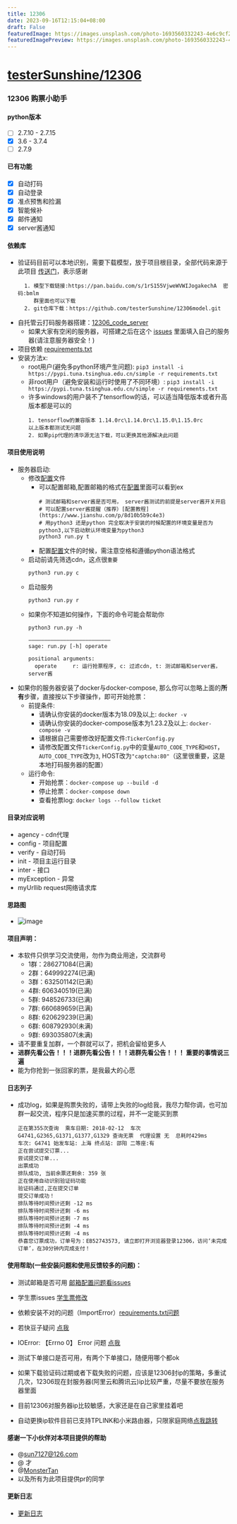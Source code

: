 ```yaml
---
title: 12306
date: 2023-09-16T12:15:04+08:00
draft: False
featuredImage: https://images.unsplash.com/photo-1693560332243-4e6c9cf23f7f?ixid=M3w0NjAwMjJ8MHwxfHJhbmRvbXx8fHx8fHx8fDE2OTQ4Mzc2NDN8&ixlib=rb-4.0.3
featuredImagePreview: https://images.unsplash.com/photo-1693560332243-4e6c9cf23f7f?ixid=M3w0NjAwMjJ8MHwxfHJhbmRvbXx8fHx8fHx8fDE2OTQ4Mzc2NDN8&ixlib=rb-4.0.3
---
```


# [testerSunshine/12306](https://github.com/testerSunshine/12306)

### 12306 购票小助手
#### python版本
  - [ ] 2.7.10 - 2.7.15
  - [x] 3.6 - 3.7.4
  - [ ] 2.7.9

#### 已有功能
  - [x] 自动打码
  - [x] 自动登录
  - [x] 准点预售和捡漏
  - [x] 智能候补
  - [x] 邮件通知
  - [x] server酱通知

#### 依赖库
  - 验证码目前可以本地识别，需要下载模型，放于项目根目录，全部代码来源于此项目 [传送门](https://github.com/zhaipro/easy12306)，表示感谢
    ```
      1. 模型下载链接:https://pan.baidu.com/s/1rS155VjweWVWIJogakechA  密码:bmlm
         群里面也可以下载
      2. git仓库下载：https://github.com/testerSunshine/12306model.git
    ```
  - 自托管云打码服务器搭建：[12306_code_server](https://github.com/YinAoXiong/12306_code_server)
    - 如果大家有空闲的服务器，可搭建之后在这个 [issues](https://github.com/testerSunshine/12306/issues/446) 里面填入自己的服务器(请注意服务器安全！)
  - 项目依赖 [requirements.txt](requirements.txt)
  - 安装方法x:
      - root用户(避免多python环境产生问题): `pip3 install -i https://pypi.tuna.tsinghua.edu.cn/simple -r requirements.txt`
      - 非root用户（避免安装和运行时使用了不同环境）: `pip3 install -i https://pypi.tuna.tsinghua.edu.cn/simple -r requirements.txt`
      - 许多windows的用户装不了tensorflow的话，可以适当降低版本或者升高版本都是可以的
        ```
        1. tensorflow的兼容版本 1.14.0rc\1.14.0rc\1.15.0\1.15.0rc
        以上版本都测试无问题
        2. 如果pip代理的清华源无法下载，可以更换其他源解决此问题
        ```

#### 项目使用说明

  - 服务器启动:
      - 修改[配置](TickerConfig.py)文件
        - 可以配置邮箱,配置邮箱的格式在[配置](TickerConfig.py)里面可以看到ex
            ```
            # 测试邮箱和server酱是否可用， server酱测试的前提是server酱开关开启
            # 可以配置server酱提醒（推荐）[配置教程](https://www.jianshu.com/p/8d10b5b9c4e3)
            # 用python3 还是python 完全取决于安装的时候配置的环境变量是否为python3,以下启动默认环境变量为python3
            python3 run.py t
            ```
        - 配置[配置](TickerConfig.py)文件的时候，需注意空格和遵循python语法格式
      - 启动前请先筛选cdn，这点很`重要`
        ```
        python3 run.py c
        ```
      - 启动服务
        ```
        python3 run.py r
        ```
      - 如果你不知道如何操作，下面的命令可能会帮助你
        ```
        python3 run.py -h

        ——————————————————————————
        sage: run.py [-h] operate

        positional arguments:
          operate     r: 运行抢票程序, c: 过滤cdn, t: 测试邮箱和server酱，server酱
        ```
  - 如果你的服务器安装了docker与docker-compose, 那么你可以忽略上面的**所有**步骤，直接按以下步骤操作，即可开始抢票：
      - 前提条件:
          - 请确认你安装的docker版本为18.09及以上: `docker -v`
          - 请确认你安装的docker-compose版本为1.23.2及以上: `docker-compose -v`
          - 请根据自己需要修改好配置文件:`TickerConfig.py`
          - 请修改配置文件`TickerConfig.py`中的变量`AUTO_CODE_TYPE`和`HOST`，`AUTO_CODE_TYPE`改为`3`, HOST改为`"captcha:80"`（这里很重要，这是本地打码服务器的配置）
      - 运行命令:
          - 开始抢票：`docker-compose up --build -d`
          - 停止抢票：`docker-compose down`
          - 查看抢票log: `docker logs --follow ticket`

#### 目录对应说明
  - agency - cdn代理
  - config - 项目配置
  - verify - 自动打码
  - init - 项目主运行目录
  - inter - 接口
  - myException - 异常
  - myUrllib  request网络请求库

#### 思路图
- ![image](uml/uml.png)

#### 项目声明：
  - 本软件只供学习交流使用，勿作为商业用途，交流群号
    - 1群：286271084(已满)
    - 2群：649992274(已满)
    - 3群：632501142(已满)
    - 4群: 606340519(已满)
    - 5群: 948526733(已满)
    - 7群: 660689659(已满)
    - 8群: 620629239(已满)
    - 6群: 608792930(未满)
    - 9群: 693035807(未满)
  - 请不要重复加群，一个群就可以了，把机会留给更多人
  - **进群先看公告！！！进群先看公告！！！进群先看公告！！！ 重要的事情说三遍**
  - 能为你抢到一张回家的票，是我最大的心愿

#### 日志列子
   - 成功log，如果是购票失败的，请带上失败的log给我，我尽力帮你调，也可加群一起交流，程序只是加速买票的过程，并不一定能买到票
        ```
        正在第355次查询  乘车日期: 2018-02-12  车次G4741,G2365,G1371,G1377,G1329 查询无票  代理设置 无  总耗时429ms
        车次: G4741 始发车站: 上海 终点站: 邵阳 二等座:有
        正在尝试提交订票...
        尝试提交订单...
        出票成功
        排队成功, 当前余票还剩余: 359 张
        正在使用自动识别验证码功能
        验证码通过,正在提交订单
        提交订单成功！
        排队等待时间预计还剩 -12 ms
        排队等待时间预计还剩 -6 ms
        排队等待时间预计还剩 -7 ms
        排队等待时间预计还剩 -4 ms
        排队等待时间预计还剩 -4 ms
        恭喜您订票成功，订单号为：EB52743573, 请立即打开浏览器登录12306，访问‘未完成订单’，在30分钟内完成支付！
        ```
#### 使用帮助(一些安装问题和使用反馈较多的问题)：
   - 测试邮箱是否可用 [邮箱配置问题看issues](https://github.com/testerSunshine/12306/issues/107)
   - 学生票issues [学生票修改](https://github.com/testerSunshine/12306/issues/47)
   - 依赖安装不对的问题（ImportError）[requirements.txt问题](https://github.com/testerSunshine/12306/issues/91)
   - 若快豆子疑问 [点我](https://github.com/testerSunshine/12306/issues/67)
   - IOError: 【Errno 0】 Error 问题 [点我](https://github.com/testerSunshine/12306/issues/159)
    
   - 测试下单接口是否可用，有两个下单接口，随便用哪个都ok
   - 如果下载验证码过期或者下载失败的问题，应该是12306封ip的策略，多重试几次，12306现在封服务器(阿里云和腾讯云)ip比较严重，尽量不要放在服务器里面
   - 目前12306对服务器ip比较敏感，大家还是在自己家里挂着吧
   - 自动更换ip软件目前已支持TPLINK和小米路由器，只限家庭网络[点我跳转](https://github.com/testerSunshine/AutoRouterIP)


#### 感谢一下小伙伴对本项目提供的帮助
   - @sun7127@126.com
   - @ 才
   - @[MonsterTan](https://github.com/MonsterTan)
   - 以及所有为此项目提供pr的同学
#### 更新日志
   - [更新日志](Update.md)
